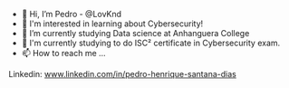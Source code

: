 - 👋 Hi, I’m Pedro - @LovKnd
- 👀 I'm interested in learning about Cybersecurity!
- 📖 I’m currently studying Data science at Anhanguera College
- 🌱 I'm currently studying to do ISC² certificate in Cybersecurity exam.
- 📫 How to reach me ...
  
Linkedin: www.linkedin.com/in/pedro-henrique-santana-dias
